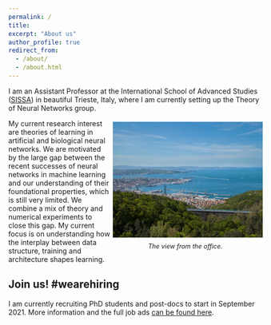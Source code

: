 ```yaml
---
permalink: /
title: 
excerpt: "About us"
author_profile: true
redirect_from: 
  - /about/
  - /about.html
---
```


I am an Assistant Professor at the International School of Advanced Studies
([SISSA](www.sissa.it)) in beautiful Trieste, Italy, where I am currently
setting up the Theory of Neural Networks group.

<p>
<div style="float:right; text-align:center; width:300px">
<img src="images/trieste.jpg" alt="View from the office"
    title="View from the office" width="309" height="232" style="
    margin: 5px" /><br/>
<i style="font-size:90%">The view from the office.</i>
</div>

My current research interest are theories of learning in artificial and
biological neural networks. We are motivated by the large gap between the recent
successes of neural networks in machine learning and our understanding of their
foundational properties, which is still very limited. We combine a mix of theory
and numerical experiments to close this gap. My current focus is on
understanding how the interplay between data structure, training and
architecture shapes learning.  </p>

Join us! #wearehiring
----

I am currently recruiting PhD students and post-docs to start in
September 2021. More information and the full job ads <a href="./join.html">can
be found here</a>.
